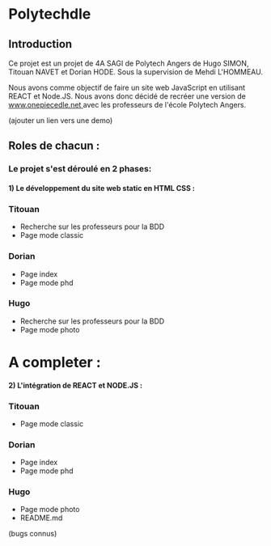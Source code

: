 # Polytechdle
## Introduction
Ce projet est un projet de 4A SAGI de Polytech Angers de Hugo SIMON, Titouan NAVET et Dorian HODE. Sous la supervision de Mehdi L'HOMMEAU.

Nous avons comme objectif de faire un site web JavaScript en utilisant REACT et Node.JS. Nous avons donc décidé de recréer une version
de [www.onepiecedle.net ](https://onepiecedle.net/) avec les professeurs de l'école Polytech Angers.

(ajouter un lien vers une demo)



## Roles de chacun :

### Le projet s'est déroulé en 2 phases: 

#### 1) Le développement du site web static en HTML CSS :

### Titouan 
- Recherche sur les professeurs pour la BDD
- Page mode classic 


### Dorian 
- Page index
- Page mode phd

### Hugo 
- Recherche sur les professeurs pour la BDD
- Page mode photo 

# A completer :

#### 2) L'intégration de REACT et NODE.JS :

 ### Titouan 
- Page mode classic 


### Dorian 
- Page index
- Page mode phd

### Hugo 
- Page mode photo 
- README.md


(bugs connus)